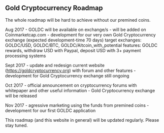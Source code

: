 ## Gold Cryptocurrency Roadmap

The whole roadmap will be hard to achieve without our premined coins.

Aug 2017 - GOLDC will be available on exchange/s
				 - will be added on Coinmarketcap.com
				 - development for our very own Gold Cryptocurrency exchange (expected development-time 70 days)
				 		target exchanges: GOLDC/USD, GOLDC/BTC, GOLDC/Altcoin_with_potential
				 		features: GOLDC rewards, withdraw USD with Paypal, deposit USD with 3+ payment processing systems

Sept 2017 - update and redesign current website (https://goldcryptocurrency.org) with forum and other features
					- development for Gold Cryptocurrency exchange still ongoing

Oct 2017 - official announcement on cryptocurrency forums with whitepaper and other useful information
         - Gold Cryptocurrency exchange will be released

Nov 2017 - agressive marketing using the funds from premined coins
         - development for our first GOLDC application

This roadmap (and this website in general) will be updated regularly. Please stay tuned.